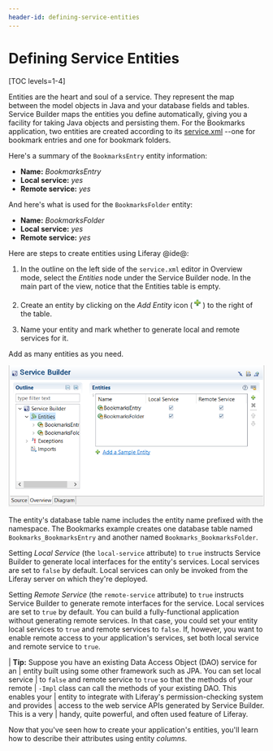 ```yaml
---
header-id: defining-service-entities
---
```


# Defining Service Entities

[TOC levels=1-4]

Entities are the heart and soul of a service. They represent the map between the
model objects in Java and your database fields and tables. Service Builder maps
the entities you define automatically, giving you a facility for taking Java
objects and persisting them. For the Bookmarks application, two entities are
created according to its
[service.xml](https://github.com/liferay/liferay-portal/blob/7.2.x/modules/apps/bookmarks/bookmarks-service/service.xml)
--one for bookmark entries and one for bookmark folders.

Here's a summary of the `BookmarksEntry` entity information:

- **Name:** *BookmarksEntry*
- **Local service:** *yes*
- **Remote service:** *yes* 

And here's what is used for the `BookmarksFolder` entity:

- **Name:** *BookmarksFolder*
- **Local service:** *yes*
- **Remote service:** *yes* 

Here are steps to create entities using Liferay @ide@:

1.  In the outline on the left side of the `service.xml` editor in Overview
    mode, select the *Entities* node under the Service Builder node. In the
    main part of the view, notice that the Entities table is empty.

2.  Create an entity by clicking on the *Add Entity* icon
    (![Add](../../../../images/icon-add-ide.png))
    to the right of the table.

3.  Name your entity and mark whether to generate local and remote services for
    it.

Add as many entities as you need.

![Figure 1: Adding service entities in your `service.xml` file is easy with Liferay @ide@'s *Overview* mode.](../../../../images/service-add-entity.png)

The entity's database table name includes the entity name prefixed with the
namespace. The Bookmarks example creates one database table named
`Bookmarks_BookmarksEntry` and another named `Bookmarks_BookmarksFolder`. 

Setting *Local Service* (the `local-service` attribute) to `true` instructs
Service Builder to generate local interfaces for the entity's services. Local
services are set to `false` by default. Local services can only be invoked from
the Liferay server on which they're deployed. 

Setting *Remote Service* (the `remote-service` attribute) to `true` instructs
Service Builder to generate remote interfaces for the service. Local services
are set to `true` by default. You can build a fully-functional application
without generating remote services. In that case, you could set your entity
local services to `true` and remote services to `false`. If, however, you want
to enable remote access to your application's services, set both local service
and remote service to `true`.

| **Tip:** Suppose you have an existing Data Access Object (DAO) service for an
| entity built using some other framework such as JPA. You can set local service
| to `false` and remote service to `true` so that the methods of your remote
| `-Impl` class can call the methods of your existing DAO. This enables your
| entity to integrate with Liferay's permission-checking system and provides
| access to the web service APIs generated by Service Builder. This is a very
| handy, quite powerful, and often used feature of Liferay.

Now that you've seen how to create your application's entities, you'll learn
how to describe their attributes using entity *columns*. 
